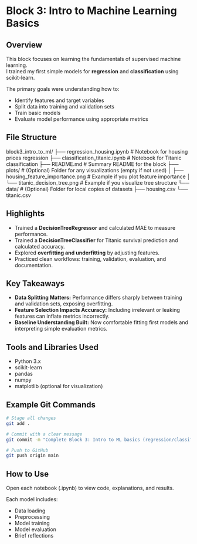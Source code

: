 # Block 3: Intro to Machine Learning Basics

## Overview
This block focuses on learning the fundamentals of supervised machine learning.  
I trained my first simple models for **regression** and **classification** using scikit-learn.

The primary goals were understanding how to:
- Identify features and target variables
- Split data into training and validation sets
- Train basic models
- Evaluate model performance using appropriate metrics

## File Structure

block3_intro_to_ml/
├── regression_housing.ipynb         # Notebook for housing prices regression
├── classification_titanic.ipynb     # Notebook for Titanic classification
├── README.md                        # Summary README for the block
├── plots/                           # (Optional) Folder for any visualizations (empty if not used)
│   ├── housing_feature_importance.png  # Example if you plot feature importance
│   └── titanic_decision_tree.png       # Example if you visualize tree structure
└── data/                            # (Optional) Folder for local copies of datasets
    ├── housing.csv
    └── titanic.csv

## Highlights
- Trained a **DecisionTreeRegressor** and calculated MAE to measure performance.
- Trained a **DecisionTreeClassifier** for Titanic survival prediction and calculated accuracy.
- Explored **overfitting and underfitting** by adjusting features.
- Practiced clean workflows: training, validation, evaluation, and documentation.

## Key Takeaways
- **Data Splitting Matters:** Performance differs sharply between training and validation sets, exposing overfitting.
- **Feature Selection Impacts Accuracy:** Including irrelevant or leaking features can inflate metrics incorrectly.
- **Baseline Understanding Built:** Now comfortable fitting first models and interpreting simple evaluation metrics.

## Tools and Libraries Used
- Python 3.x
- scikit-learn
- pandas
- numpy
- matplotlib (optional for visualization)

## Example Git Commands

```bash
# Stage all changes
git add .

# Commit with a clear message
git commit -m "Complete Block 3: Intro to ML basics (regression/classification)"

# Push to GitHub
git push origin main
```

## How to Use

Open each notebook (.ipynb) to view code, explanations, and results.

Each model includes:

- Data loading
- Preprocessing
- Model training
- Model evaluation
- Brief reflections